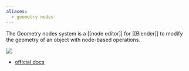 ```yaml
---
aliases:
  - geometry nodes
---
```

The Geometry nodes system is a [[node editor]] for [[Blender]] to modify the geometry of an object with node-based operations.

![](https://docs.blender.org/manual/en/latest/_images/modeling_geometry-nodes_introduction_properties.png)
- [official docs](https://docs.blender.org/manual/en/latest/modeling/geometry_nodes/index.html)
